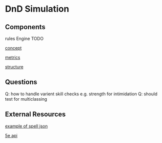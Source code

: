 # DnD Simulation

## Components
rules Engine TODO

[concept](./resources/concept.md)

[metrics](./resources/metrics.md)

[structure](./resources/structure.md)



## Questions
Q: how to handle varient skill checks e.g. strength for intimidation
Q: should test for multiclassing


## External Resources
[example of spell json](https://github.com/eepMoody/open5e/blob/master/data/spells/spells.json)

[5e api](http://www.dnd5eapi.co/)